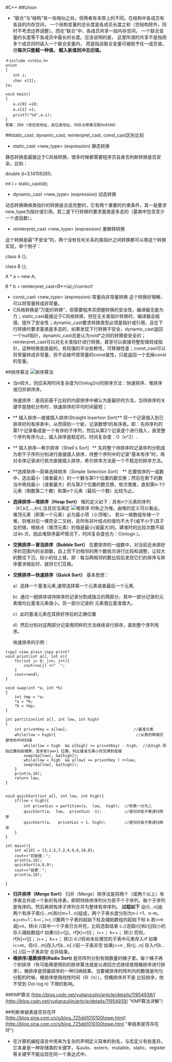 #C++
##Union
* “联合”与“结构”有一些相似之处。但两者有本质上的不同。在结构中各成员有各自的内存空间， 一个结构变量的总长度是各成员长度之和（空结构除外，同时不考虑边界调整）。而在“联合”中，各成员共享一段内存空间， 一个联合变量的长度等于各成员中最长的长度。应该说明的是， 这里所谓的共享不是指把多个成员同时装入一个联合变量内， 而是指该联合变量可被赋予任一成员值，但**每次只能赋一种值， 赋入新值则冲去旧值。**  

```
＃include <stdio.h>
union
{
　　int i;
　　char x[2];
}a;

void main()
{
　　a.x[0] =10; 
　　a.x[1] =1;
　　printf("%d",a.i);
}
答案：266 (低位低地址，高位高地址，内存占用情况是Ox010A）
```

##static_cast, dynamic_cast, reinterpret_cast, const_cast区别比较
* static_cast <new_type> (expression) 静态转换
 

静态转换是最接近于C风格转换，很多时候都需要程序员自身去判断转换是否安全。比如：

double d=3.14159265;

int i = static_cast<int>(d);
* dynamic_cast <new_type> (expression) 动态转换
 

动态转换确保类指针的转换是合适完整的，它有两个重要的约束条件，其一是要求new_type为指针或引用，其二是下行转换时要求基类是多态的（基类中包含至少一个虚函数）。
* reinterpret_cast <new_type> (expression) 重解释转换
 

这个转换是最“不安全”的，两个没有任何关系的类指针之间转换都可以用这个转换实现，举个例子：

class A {};

class B {};

A * a = new A;

B * b = reinterpret_cast<B*>(a);//correct!
* const_cast <new_type> (expression) 常量向非常量转换
这个转换好理解，可以将常量转成非常量。
* C风格转换是“万能的转换”，但需要程序员把握转换的安全性，编译器无能为力；static_cast最接近于C风格转换，但在无关类指针转换时，编译器会报错，提升了安全性；dynamic_cast要求转换类型必须是指针或引用，且在下行转换时要求基类是多态的，如果发现下行转换不安全，dynamic_cast返回一个null指针，dynamic_cast总是认为void*之间的转换是安全的；reinterpret_cast可以对无关类指针进行转换，甚至可以直接将整型值转成指针，这种转换是底层的，有较强的平台依赖性，可移植性差；const_cast可以将常量转成非常量，但不会破坏原常量的const属性，只是返回一个去掉const的变量。

##排序算法
![排序算法](http://img.my.csdn.net/uploads/201207/17/1342514529_5795.jpg)
* 当n较大，则应采用时间复杂度为O(nlog2n)的排序方法：快速排序、堆排序或归并排序序。

   快速排序：是目前基于比较的内部排序中被认为是最好的方法，当待排序的关键字是随机分布时，快速排序的平均时间最短；

* ** 插入排序—直接插入排序(Straight Insertion Sort)**
  将一个记录插入到已排序好的有序表中，从而得到一个新，记录数增1的有序表。即：先将序列的第1个记录看成是一个有序的子序列，然后从第2个记录逐个进行插入，直至整个序列有序为止，插入排序是稳定的，时间复杂度：O（n^2）.
* ** 插入排序—希尔排序（Shell`s Sort）**
  先将整个待排序的记录序列分割成为若干子序列分别进行直接插入排序，待整个序列中的记录“基本有序”时，再对全体记录进行依次直接插入排序，希尔排序方法是一个不稳定的排序方法。
* **选择排序—简单选择排序（Simple Selection Sort）	**
  在要排序的一组数中，选出最小（或者最大）的一个数与第1个位置的数交换；然后在剩下的数当中再找最小（或者最大）的与第2个位置的数交换，依次类推，直到第n-1个元素（倒数第二个数）和第n个元素（最后一个数）比较为止。
* **选择排序—堆排序（Heap Sort）**
  堆的定义如下：具有n个元素的序列（k1,k2,...,kn),当且仅当满足
![堆排序](http://img.my.csdn.net/uploads/201207/18/1342589718_3742.jpg)
  时称之为堆。由堆的定义可以看出，堆顶元素（即第一个元素）必为最小项（小顶堆）。
若以一维数组存储一个堆，则堆对应一棵完全二叉树，且所有非叶结点的值均不大于(或不小于)其子女的值，根结点（堆顶元素）的值是最小(或最大)的。建堆时的比较次数不超过4n 次，因此堆排序最坏情况下，时间复杂度也为：O(nlogn )。

* **交换排序—冒泡排序（Bubble Sort）**
  在要排序的一组数中，对当前还未排好序的范围内的全部数，自上而下对相邻的两个数依次进行比较和调整，让较大的数往下沉，较小的往上冒。即：每当两相邻的数比较后发现它们的排序与排序要求相反时，就将它们互换。
* **交换排序—快速排序（Quick Sort）**
  基本思想：

  a）选择一个基准元素,通常选择第一个元素或者最后一个元素,

  b）通过一趟排序讲待排序的记录分割成独立的两部分，其中一部分记录的元素值均比基准元素值小。另一部分记录的 元素值比基准值大。

  c）此时基准元素在其排好序后的正确位置

  d）然后分别对这两部分记录用同样的方法继续进行排序，直到整个序列有序。

  快速排序的示例：

```
[cpp] view plain copy print?
void print(int a[], int n){  
    for(int j= 0; j<n; j++){  
        cout<<a[j] <<"  ";  
    }  
    cout<<endl;  
}  
  
void swap(int *a, int *b)  
{  
    int tmp = *a;  
    *a = *b;  
    *b = tmp;  
}  
  
int partition(int a[], int low, int high)  
{  
    int privotKey = a[low];                             //基准元素  
    while(low < high){                                   //从表的两端交替地向中间扫描  
        while(low < high  && a[high] >= privotKey) --high;  //从high 所指位置向前搜索，至多到low+1 位置。将比基准元素小的交换到低端  
        swap(&a[low], &a[high]);  
        while(low < high  && a[low] <= privotKey ) ++low;  
        swap(&a[low], &a[high]);  
    }  
    print(a,10);  
    return low;  
}  
  
  
void quickSort(int a[], int low, int high){  
    if(low < high){  
        int privotLoc = partition(a,  low,  high);  //将表一分为二  
        quickSort(a,  low,  privotLoc -1);          //递归对低子表递归排序  
        quickSort(a,   privotLoc + 1, high);        //递归对高子表递归排序  
    }  
}  
  
int main(){  
    int a[10] = {3,1,5,7,2,4,9,6,10,8};  
    cout<<"初始值：";  
    print(a,10);  
    quickSort(a,0,9);  
    cout<<"结果：";  
    print(a,10);  
  
}  
```

* **归并排序（Merge Sort）**
  归并（Merge）排序法是将两个（或两个以上）有序表合并成一个新的有序表，即把待排序序列分为若干个子序列，每个子序列是有序的。然后再把有序子序列合并为整体有序序列。
  **过程如下**
  设r[i…n]由两个有序子表r[i…m]和r[m+1…n]组成，两个子表长度分别为n-i +1、n-m。
  a.j=m+1；k=i；i=i; //置两个子表的起始下标及辅助数组的起始下标
  b.若i>m 或j>n，转⑷ //其中一个子表已合并完，比较选取结束
  c.//选取r[i]和r[j]较小的存入辅助数组rf
  如果r[i]<r[j]，rf[k]=r[i]； i++； k++； 转⑵
  否则，rf[k]=r[j]； j++； k++； 转⑵
  d.//将尚未处理完的子表中元素存入rf
  如果i<=m，将r[i…m]存入rf[k…n] //前一子表非空
  如果j<=n ,  将r[j…n] 存入rf[k…n] //后一子表非空
  合并结束。
* **桶排序/基数排序(Radix Sort)**
  是将阵列分到有限数量的桶子里。每个桶子再个别排序（有可能再使用别的排序算法或是以递回方式继续使用桶排序进行排序）。桶排序是鸽巢排序的一种归纳结果。当要被排序的阵列内的数值是均匀分配的时候，桶排序使用线性时间（Θ（n））。但桶排序并不是 比较排序，他不受到 O(n log n) 下限的影响。

##KMP算法
[http://blog.csdn.net/yutianzuijin/article/details/11954939/](http://blog.csdn.net/yutianzuijin/article/details/11954939/ "KMP算法详解")

##判断单链表是否存在环
[http://blog.sina.com.cn/s/blog_725dd1010100tqwp.html](http://blog.sina.com.cn/s/blog_725dd1010100tqwp.html "单链表是否存在环")

* 在计算机编程语言中用来为复杂的声明定义简单的别名，与宏定义有些差异。它本身是一种存储类的关键字，与auto、extern、mutable、static、register等关键字不能出现在同一个表达式中。

